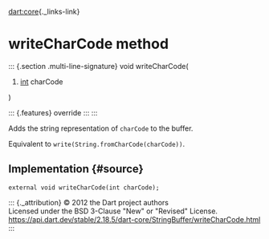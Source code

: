 [dart:core](../../dart-core/dart-core-library){._links-link}

writeCharCode method
====================

::: {.section .multi-line-signature}
void writeCharCode(

1.  [int](../int-class) charCode

)

::: {.features}
override
:::
:::

Adds the string representation of `charCode` to the buffer.

Equivalent to `write(String.fromCharCode(charCode))`.

Implementation {#source}
--------------

``` {.language-dart data-language="dart"}
external void writeCharCode(int charCode);
```

::: {._attribution}
© 2012 the Dart project authors\
Licensed under the BSD 3-Clause \"New\" or \"Revised\" License.\
<https://api.dart.dev/stable/2.18.5/dart-core/StringBuffer/writeCharCode.html>
:::
